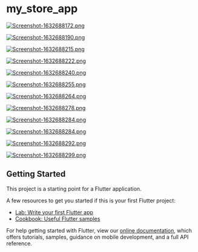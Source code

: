 # my_store_app

[![Screenshot-1632688172.png](https://i.postimg.cc/mkVJg64z/Screenshot-1632688172.png)](https://postimg.cc/N29pND5B)


[![Screenshot-1632688190.png](https://i.postimg.cc/kX1LrZwL/Screenshot-1632688190.png)](https://postimg.cc/Cz8ckc34)

[![Screenshot-1632688215.png](https://i.postimg.cc/SK8PMKqp/Screenshot-1632688215.png)](https://postimg.cc/wtqFKg7W)

[![Screenshot-1632688222.png](https://i.postimg.cc/Z5XgndGc/Screenshot-1632688222.png)](https://postimg.cc/75MXQfYG)


[![Screenshot-1632688240.png](https://i.postimg.cc/SRmHqbBb/Screenshot-1632688240.png)](https://postimg.cc/2bX0FMj0)

[![Screenshot-1632688255.png](https://i.postimg.cc/bJx4KwFR/Screenshot-1632688255.png)](https://postimg.cc/1nzWFsSg)


[![Screenshot-1632688264.png](https://i.postimg.cc/pVBgCyjW/Screenshot-1632688264.png)](https://postimg.cc/0rbW2kZF)

[![Screenshot-1632688278.png](https://i.postimg.cc/nzb6RDTz/Screenshot-1632688278.png)](https://postimg.cc/Ty07hhzM)

[![Screenshot-1632688284.png](https://i.postimg.cc/HssFhH0Q/Screenshot-1632688284.png)](https://postimg.cc/rz3hDBPm)

[![Screenshot-1632688284.png](https://i.postimg.cc/HssFhH0Q/Screenshot-1632688284.png)](https://postimg.cc/rz3hDBPm)


[![Screenshot-1632688292.png](https://i.postimg.cc/NjKSQ4zF/Screenshot-1632688292.png)](https://postimg.cc/87VtHhDg)


[![Screenshot-1632688299.png](https://i.postimg.cc/vm6Jtzrk/Screenshot-1632688299.png)](https://postimg.cc/jWt3syk4)



## Getting Started

This project is a starting point for a Flutter application.

A few resources to get you started if this is your first Flutter project:

- [Lab: Write your first Flutter app](https://flutter.dev/docs/get-started/codelab)
- [Cookbook: Useful Flutter samples](https://flutter.dev/docs/cookbook)

For help getting started with Flutter, view our
[online documentation](https://flutter.dev/docs), which offers tutorials,
samples, guidance on mobile development, and a full API reference.
